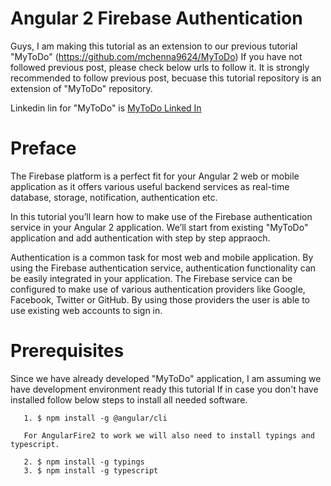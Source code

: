 # Angular 2 Firebase Authentication

Guys, I am making this tutorial as an extension to our previous tutorial "MyToDo" (<a href="https://github.com/mchenna9624/MyToDo" target="_blank">https://github.com/mchenna9624/MyToDo</a>)
If you have not followed previous post, please check below urls to follow it. It is strongly recommended to follow previous post, becuase this tutorial repository is an extension of
"MyToDo" repository.

Linkedin lin for "MyToDo" is <a href="https://www.linkedin.com/pulse/angular-cli-typescript-heroku-github-continuous-todo-madhu-chenna" target="_blank">MyToDo Linked In</a>


# Preface

The Firebase platform is a perfect fit for your Angular 2 web or mobile application as it offers various useful backend services as real-time database, storage, 
notification, authentication etc. 

In this tutorial you’ll learn how to make use of the Firebase authentication service in your Angular 2 application. We’ll start from existing "MyToDo" application and add 
authentication with step by step appraoch.

Authentication is a common task for most web and mobile application. By using the Firebase authentication service, authentication functionality can be easily integrated 
in your application. The Firebase service can be configured to make use of various authentication providers like Google, Facebook, Twitter or GitHub. 
By using those providers the user is able to use existing web accounts to sign in. 
 

# Prerequisites

Since we have already developed "MyToDo" application, I am assuming we have development environment ready this tutorial If in case you don't have installed follow below 
steps to install all needed software.

```
   1. $ npm install -g @angular/cli
   
   For AngularFire2 to work we will also need to install typings and typescript.
   
   2. $ npm install -g typings
   3. $ npm install -g typescript
```
